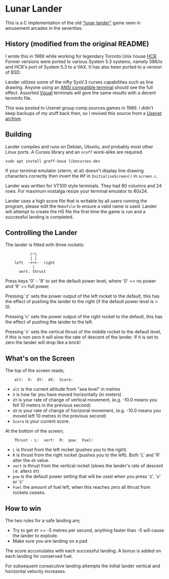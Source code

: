 # Lunar Lander #

This is a C implementation of the old
["lunar lander"](https://en.wikipedia.org/wiki/Lunar_Lander_(1979_video_game))
game seen in amusement arcades in the seventies.

## History (modified from the original README) ##

I wrote this in 1989 while working for legendary Toronto Unix house
[HCR](https://en.wikipedia.org/wiki/HCR_Corporation). Former versions were
ported to various System 5.3 systems, namely 386/ix and HCR's port of
System 5.3 to a VAX.  It has also been ported to a version of BSD.

Lander utilizes some of the nifty SysV.3 curses capabilities such as line
drawing.  Anyone using an [ANSI compatible terminal](https://en.wikipedia.org/wiki/ANSI_escape_code)
should see the full effect. Assorted [Visual](https://www.vt100.net/visual/)
terminals will give the same results with a decent terminfo file.

This was posted to Usenet group comp.sources.games in 1989. I didn't keep
backups of my stuff back then, so I revived this source from a
[Usenet archive](https://ftp.sunet.se/mirror/archive/ftp.sunet.se/pub/usenet/ftp.uu.net/comp.sources.games/volume6/).

## Building ##

Lander compiles and runs on Debian, Ubuntu, and probably most other Linux ports.
A Curses library and an `nroff` work-alike are required.

```shell
sudo apt install groff-base libncurses-dev
```

If your terminal emulator (xterm, et al) doesn't display line drawing characters
correctly then invert the #if in `InitialiseScreen()` in `screen.c`.

Lander was written for VT100 style terminals. They had 80 columns and 24 rows.
For maximum nostalga resize your terminal emulator to 80x24.

Lander uses a high score file that is writable by all users running the program,
please edit the `Makefile` to ensure a valid name is used.  Lander will attempt to
create the HS file the first time the game is run and a successful landing is
completed.

## Controlling the Lander ##

The lander is fitted with three rockets:

```text
           /~\
           | |
    left  -+++-  right
            |
      vert. thrust
```

Press keys '0' - '9' to set the default power level, where '0' == no power and
'9' == full power.

Pressing 'z' sets the power output of the left rocket to the default, this has
the effect of pushing the lander to the right (if the default power level
is > 0).

Pressing 'c' sets the power output of the right rocket to the default, this has
the effect of pushing the lander to the left.

Pressing 'x' sets the vertical thrust of the middle rocket to the default level,
if this is non zero it will slow the rate of descent of the lander.  If it is
set to zero the lander will drop like a brick!

## What's on the Screen ##

The top of the screen reads;

```text
    alt:  X:  dY:  dX:  Score:
```

- `alt` is the current altitude from "sea level" in metres
- `X` is how far you have moved horizontally (in meters)
- `dY` is your rate of change of vertical movement, (e.g. -10.0 means you
  fell 10 meters in the previous second)
- `dX` is your rate of change of horizonal movement, (e.g. -10.0 means you moved
  left 10 metres in the previous second)
- `Score` is your current score.

At the bottom of the screen;

```text
    Thrust - L:  vert:  R:  pow:  Fuel:
```

- `L` is thrust from the left rocket (pushes you to the right)
- `R` is thrust from the right rocket (pushes you to the left). Both 'L' and 'R'
  alter the `dX` value.
- `vert` is thrust from the vertical rocket (slows the lander's rate of descent
  i.e. alters `dY`)
- `pow` is the default power setting that will be used when you press 'z', 'x'
  or 'c'
- `Fuel` the amount of fuel left, when this reaches zero all thrust from rockets
  ceases.

## How to win ##

The two rules for a safe landing are;

- Try to get `dY` >= -5 metres per second, anything faster than -5 will cause
  the lander to explode.
- Make sure you are landing on a pad.

The score accumulates with each successful landing. A bonus is added on each
landing for conserved fuel.

For subsequent consecutive landing attempts the initial lander vertical and
horizontal velocity increases.
